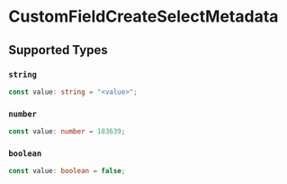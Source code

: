 # CustomFieldCreateSelectMetadata


## Supported Types

### `string`

```typescript
const value: string = "<value>";
```

### `number`

```typescript
const value: number = 183639;
```

### `boolean`

```typescript
const value: boolean = false;
```

